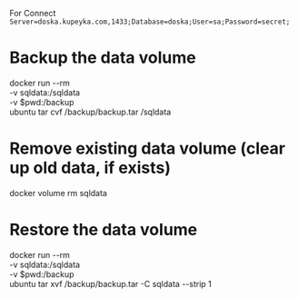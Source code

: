 For Connect
```Server=doska.kupeyka.com,1433;Database=doska;User=sa;Password=secret;```

# Backup the data volume
docker run --rm \
       -v sqldata:/sqldata \
       -v $pwd\:/backup \
       ubuntu tar cvf /backup/backup.tar /sqldata

# Remove existing data volume (clear up old data, if exists)
docker volume rm sqldata

# Restore the data volume
docker run --rm \
       -v sqldata:/sqldata \
       -v $pwd\:/backup \
       ubuntu tar xvf /backup/backup.tar -C sqldata --strip 1
